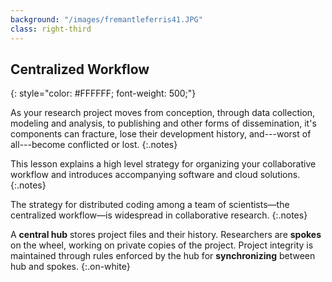 ```yaml
---
background: "/images/fremantleferris41.JPG"
class: right-third
---
```


## Centralized Workflow
{: style="color: #FFFFFF; font-weight: 500;"}

As your research project moves from conception, through data
collection, modeling and analysis, to publishing and other forms of
dissemination, it's components can fracture, lose their development
history, and---worst of all---become conflicted or lost.
{:.notes}

This lesson explains a high level strategy for organizing your collaborative
workflow and introduces accompanying software and cloud solutions.
{:.notes}

The strategy for distributed coding among a team of scientists&mdash;the
centralized workflow&mdash;is widespread in collaborative research.
{:.notes}

A **central hub** stores project files and their history. Researchers
are **spokes** on the wheel, working on private copies of the
project. Project integrity is maintained through rules enforced by the
hub for **synchronizing** between hub and spokes.
{:.on-white}
